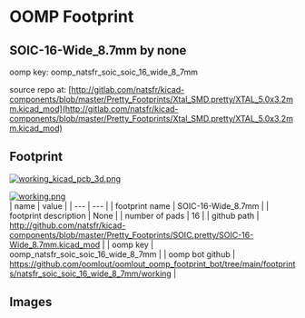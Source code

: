 # OOMP Footprint  
## SOIC-16-Wide_8.7mm  by none  
  
oomp key: oomp_natsfr_soic_soic_16_wide_8_7mm  
  
source repo at: [http://gitlab.com/natsfr/kicad-components/blob/master/Pretty_Footprints/Xtal_SMD.pretty/XTAL_5.0x3.2mm.kicad_mod](http://gitlab.com/natsfr/kicad-components/blob/master/Pretty_Footprints/Xtal_SMD.pretty/XTAL_5.0x3.2mm.kicad_mod)  
## Footprint  
  
[![working_kicad_pcb_3d.png](working_kicad_pcb_3d_600.png)](working_kicad_pcb_3d.png)  
  
[![working.png](working_600.png)](working.png)  
| name | value | 
| --- | --- | 
| footprint name | SOIC-16-Wide_8.7mm | 
| footprint description | None | 
| number of pads | 16 | 
| github path | http://github.com/natsfr/kicad-components/blob/master/Pretty_Footprints/SOIC.pretty/SOIC-16-Wide_8.7mm.kicad_mod | 
| oomp key | oomp_natsfr_soic_soic_16_wide_8_7mm | 
| oomp bot github | https://github.com/oomlout/oomlout_oomp_footprint_bot/tree/main/footprints/natsfr_soic_soic_16_wide_8_7mm/working | 
## Images  
